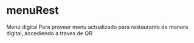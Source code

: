 # menuRest
Menú digital
Para proveer menu actualizado para restaurante de manera digital, accediendo a traves de QR
